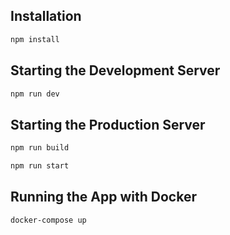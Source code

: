 ## Installation

```bash
npm install
```

## Starting the Development Server

```bash
npm run dev
```

## Starting the Production Server

```bash
npm run build
```

```bash
npm run start
```

## Running the App with Docker

```bash
docker-compose up
```
